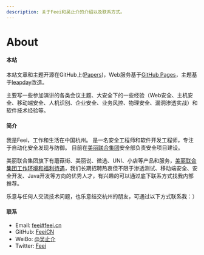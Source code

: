 ```yaml
---
description: 关于Feei和吴止介的介绍以及联系方式。
---
```


# About

#### 本站

本站文章和主题开源在GitHub上([Papers](https://github.com/FeeiCN/Papers))，Web服务基于[GitHub Pages](https://pages.github.com)，主题基于[leapday](https://github.com/mattgraham/leapday)改造。

主要写一些参加演讲的各类会议主题、大安全下的一些经验（Web安全、主机安全、移动端安全、人机识别、企业安全、业务风控、物理安全、漏洞渗透实战）和软件技术经验等。

#### 简介

我是Feei，工作和生活在中国杭州。
是一名安全工程师和软件开发工程师，专注于自动化安全发现与防御。
目前在[美丽联合集团](http://www.meili-inc.com)安全部负责安全项目建设。

美丽联合集团旗下有蘑菇街、美丽说、微选、UNI、小店等产品和服务，[美丽联合集团工作环境和福利待遇](https://www.zhihu.com/question/25437690/answer/31243880)，我们长期招聘热衷但不限于渗透测试、移动端安全、安全开发、Java开发等方向的优秀人才，有兴趣的可以通过底下联系方式找我内部推荐。

乐意与任何人交流技术问题，也乐意结交杭州的朋友，可通过以下方式联系我：）

#### 联系

- Email: [feei#feei.cn](mailto:feei@feei.cn)
- GitHub: [FeeiCN](https://github.com/FeeiCN)
- WeiBo: [@吴止介](http://weibo.com/333029888)
- Twitter: [Feei](https://twitter.com/feei_cn)
